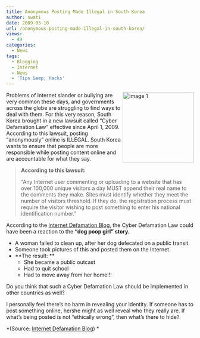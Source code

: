 ```yaml
---
title: Anonymous Posting Made Illegal in South Korea
author: swati
date: 2009-05-10
url: /anonymous-posting-made-illegal-in-south-korea/
views:
  - 49
categories:
  - News
tags:
  - Blogging
  - Internet
  - News
  - 'Tips &amp; Hacks'
---
```

<img class="wp-image-53335" style="margin-left: 0px;margin-right: 0px" src="http://cdn.devilsworkshop.org/files/2009/05/image14.jpg" border="0" alt="image 1" width="191" height="189" align="right" /> Problems of Internet slander or bullying are very common these days, and governments across the globe are struggling to find ways to deal with them. For this very reason, South Korea brought in a new lawsuit called “Cyber Defamation Law” effective since April 1, 2009. According to this lawsuit, posting “anonymously” online is ILLEGAL. South Korea wants to ensure that people are more responsible while posting content online and are accountable for what they say.

> **According to this lawsuit:**
> 
> “Any Internet user commenting or uploading to a website that has over 100,000 unique visitors a day MUST append their real name to the comments they make. Sites must identify whether they meet the number of visitors threshold. If they do, the registration process must require the visitor wishing to post something to enter his national identification number.”

According to the <a href="http://internetdefamationblog.com/?p=170" onclick="_gaq.push(['_trackEvent', 'outbound-article', 'http://internetdefamationblog.com/?p=170', 'Internet Defamation Blog']);" >Internet Defamation Blog</a>, the Cyber Defamation Law could have been a reaction to the **“dog poop girl” story.**

  * A woman failed to clean up, after her dog defecated on a public transit.
  * Someone took pictures of this and posted them on the Internet.
  * **The result: ** 
      * She became a public outcast
      * Had to quit school
      * Had to move away from her home!!!

Do you think that such a Cyber Defamation Law should be implemented in other countries as well?

I personally feel there&#8217;s no harm in revealing your identity. If someone has to post something online, he/she might as well reveal who they really are. If what’s being posted is not “ethically wrong”, then what’s there to hide?

*(Source: <a href="http://internetdefamationblog.com/?p=170" onclick="_gaq.push(['_trackEvent', 'outbound-article', 'http://internetdefamationblog.com/?p=170', 'Internet Defamation Blog']);" >Internet Defamation Blog</a>) *
